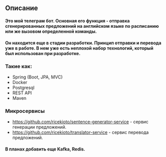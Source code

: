 ## Описание

#### Это мой телеграм бот. Основная его функция - отправка сгенерированных предложений на английском языке по расписанию или же вызовом определенной команды.

#### Он находится еще в стадии разработки. Принцип отправки и перевода уже в работе. В нем уже есть неплохой набор технологий, который был использован при разработке.

### Такие как:

* Spring (Boot, JPA, MVC)
* Docker
* Postgresql
* REST API
* Maven

### Микросервисы

* https://github.com/ricekioto/sentence-generator-service - сервис генерации предложений.
* https://github.com/ricekioto/translator-service - сервис перевода предложений.

#### В планах добавить еще Kafka, Redis.
